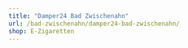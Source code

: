 ```yaml
---
title: "Damper24 Bad Zwischenahn"
url: /bad-zwischenahn/damper24-bad-zwischenahn/
shop: E-Zigaretten
---
```

